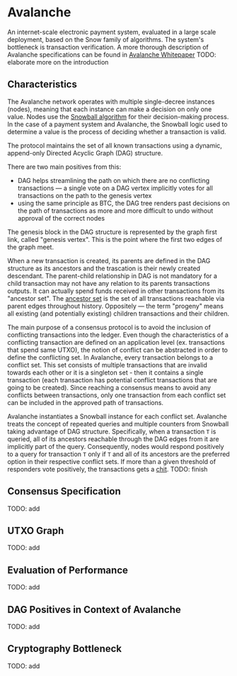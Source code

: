# Avalanche

An internet-scale electronic payment system, evaluated in a large scale deployment, based on the Snow family of algorithms.
The system's bottleneck is transaction verification.
A more thorough description of Avalanche specifications can be found in [Avalanche Whitepaper](https://assets-global.website-files.com/5d80307810123f5ffbb34d6e/6009805681b416f34dcae012_Avalanche%20Consensus%20Whitepaper.pdf)
TODO: elaborate more on the introduction

## Characteristics

The Avalanche network operates with multiple single-decree instances (nodes), meaning that each instance can make a decision on only one value.
Nodes use the [Snowball algorithm](./concepts.md#Snow-Algorithm-Group-of-Protocols) for their decision-making process.
In the case of a payment system and Avalanche, the Snowball logic used to determine a value is the process of deciding whether a transaction is valid.

The protocol maintains the set of all known transactions using a dynamic, append-only Directed Acyclic Graph (DAG) structure.

There are two main positives from this:

* DAG helps streamlining the path on which there are no conflicting transactions — a single vote on a DAG vertex implicitly votes for all transactions on the path to the genesis vertex
* using the same principle as BTC, the DAG tree renders past decisions on the path of transactions as more and more difficult to undo without approval of the correct nodes

The genesis block in the DAG structure is represented by the graph first link, called "genesis vertex".
This is the point where the first two edges of the graph meet.

When a new transaction is created, its parents are defined in the DAG structure as its ancestors and the trascation is their newly created descendant.
The parent-child relationship in DAG is not mandatory for a child transaction may not have any relation to its parents transactions outputs.
It can actually spend funds received in other transactions from its "ancestor set".
The [ancestor set](../../glossary.md#Ancestor-Set) is the set of all transactions reachable via parent edges throughout history.
Oppositely — the term "progeny" means all existing (and potentially existing) children transactions and their children.

The main purpose of a consensus protocol is to avoid the inclusion of conflicting transactions into the ledger.
Even though the characteristics of a conflicting transaction are defined on an application level (ex. transactions that spend same UTXO), the notion of conflict can be abstracted in order to define the conflicting set.
In Avalanche, every transaction belongs to a conflict set.
This set consists of multiple transactions that are invalid towards each other or it is a singleton set - then it contains a single transaction (each transaction has potential conflict transactions that are going to be created).
Since reaching a consensus means to avoid any conflicts between transactions, only one transaction from each conflict set can be included in the approved path of transactions.

Avalanche instantiates a Snowball instance for each conflict set.
Avalanche treats the concept of repeated queries and multiple counters from Snowball taking advantage of DAG structure.
Specifically, when a transaction `T` is queried, all of its ancestors reachable through the DAG edges from it are implicitly part of the query.
Consequently, nodes would respond positively to a query for transaction `T` only if `T` and all of its ancestors are the preferred option in their respective conflict sets.
If more than a given threshold of responders vote positively, the transactions gets a [chit](../../glossary.md#Chit).
TODO: finish

## Consensus Specification

TODO: add

## UTXO Graph

TODO: add

## Evaluation of Performance

TODO: add

## DAG Positives in Context of Avalanche

TODO: add

## Cryptography Bottleneck

TODO: add
